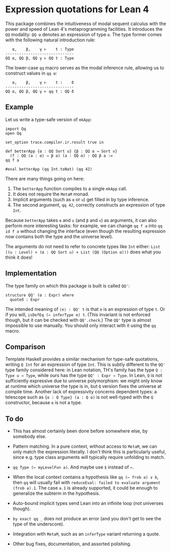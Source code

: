 # Expression quotations for Lean 4

This package combines the
intuitiveness of modal sequent calculus
with the power and speed of
Lean 4's metaprogramming facilities.
It introduces the `QQ` modality:
`QQ α` denotes an expression of type `α`.
The type former comes with the following
natural introduction rule:

```
   α,    β,    γ ⊢    t : Type
------------------------------
QQ α, QQ β, QQ γ ⊢ QQ t : Type
```

The lower-case `qq` macro serves
as the modal inference rule,
allowing us to construct values in `qq α`:
```
   α,    β,    γ ⊢    t :    δ
------------------------------
QQ α, QQ β, QQ γ ⊢ qq t : QQ δ
```

## Example

Let us write a type-safe version of `mkApp`:

```lean
import Qq
open Qq

set_option trace.compiler.ir.result true in

def betterApp {α : QQ Sort u} {β : QQ α → Sort v}
  (f : QQ (a : α) → β a) (a : QQ α) : QQ β a :=
qq f a

#eval betterApp (qq Int.toNat) (qq 42)
```

There are many things going on here:
1. The `betterApp` function compiles to a single `mkApp` call.
1. It does not require the `MetaM` monad.
1. Implicit arguments (such as `α` or `u`) get filled in by type inference.
1. The second argument, `qq 42`,
   correctly constructs an expression of type `Int`.

Because `betterApp`
takes `α` and `u` (and `β` and `v`) as arguments,
it can also perform more interesting tasks:
for example,
we can change `qq f a` into `qq id f a`
without changing the interface
(even though the resulting expression
now contains both the type and the universe level).

The arguments do not need to refer
to concrete types like `Int` either:
`List ((u : Level) × (α : QQ Sort u) × List (QQ (Option α)))`
does what you think it does!

## Implementation

The type family on which this package is built is called `QQ'`:

```lean
structure QQ' (α : Expr) where
  quoted : Expr
```

The intended meaning of `⟨e⟩ : QQ' t` is that
`e` is an expression of type `t`.
Or if you will,
`isDefEq (← inferType e) t`.
(This invariant is not enforced though,
but it can be checked with `QQ'.check`.)
The `QQ'` type is almost impossible to use manually.
You should only interact with it
using the `qq` macro.

## Comparison

Template Haskell provides a similar mechanism
for type-safe quotations,
writing `Q Int` for an expression of type `Int`.
This is subtly different
to the `QQ'` type family considered here:
in Lean notation,
TH's family has the type `Q : Type u → Type`,
while ours has the type `QQ' : Expr → Type`.
In Lean, `Q` is not sufficiently expressive
due to universe polymorphism:
we might only know at runtime which universe the type is in,
but `Q` version fixes the universe at compile time.
Another lack of expressivity concerns dependent types:
a telescope such as `{α : Q Type} (a : Q α)` is not well-typed
with the `Q` constructor,
because `α` is not a type.

## To do

- This has almost certainly been done before
  somewhere else, by somebody else.

- Pattern matching.
  In a pure context,
  without access to `MetaM`,
  we can only match the expression literally.
  I don't think this is particularly useful,
  since e.g. type class arguments will
  typically require unfolding to match.

- `qq Type (← myLevelFun a)`.
  And maybe use `$` instead of `←`.

- When the local context contains a hypothesis
  like `qq (← frob a) ∨ b`,
  then `qq` will usually fail with
  `reduceEval: failed to evaluate argument (frob a).1`.
  The case `a.1` is already supported,
  it could be enough to generalize the subterm in the hypothesis.

- Auto-bound implicit types
  send Lean into an infinite loop
  (not universes though).

- `by exact qq _` does not produce an error
  (and you don't get to see the type of the underscore).

- Integration with `MetaM`,
  such as an `inferType` variant
  returning a quote.

- Other bug fixes, documentation, and assorted polishing.
